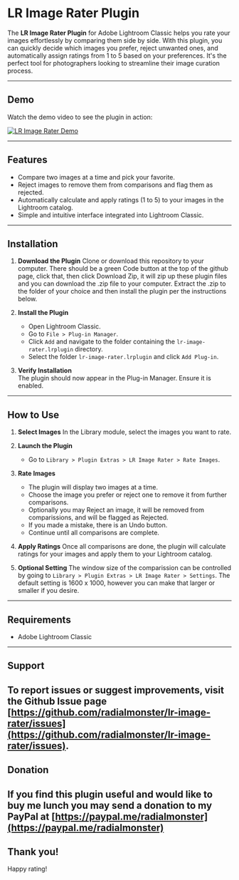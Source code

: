 # LR Image Rater Plugin

The **LR Image Rater Plugin** for Adobe Lightroom Classic helps you rate your images effortlessly by comparing them side by side. With this plugin, you can quickly decide which images you prefer, reject unwanted ones, and automatically assign ratings from 1 to 5 based on your preferences. It's the perfect tool for photographers looking to streamline their image curation process.

---
## Demo

Watch the demo video to see the plugin in action:

[![LR Image Rater Demo](https://img.youtube.com/vi/R0r1VNFkz2I/0.jpg)](https://www.youtube.com/watch?v=R0r1VNFkz2I)

---

## Features
- Compare two images at a time and pick your favorite.
- Reject images to remove them from comparisons and flag them as rejected.
- Automatically calculate and apply ratings (1 to 5) to your images in the Lightroom catalog.
- Simple and intuitive interface integrated into Lightroom Classic.

---

## Installation

1. **Download the Plugin**
   Clone or download this repository to your computer.  There should be a green Code button at the top of the github page, click that, then click Download Zip, it will zip up these plugin files and you can download the .zip file to your computer. Extract the .zip to the folder of your choice and then install the plugin per the instructions below.

2. **Install the Plugin**
   - Open Lightroom Classic.
   - Go to `File > Plug-in Manager`.
   - Click `Add` and navigate to the folder containing the `lr-image-rater.lrplugin` directory.
   - Select the folder `lr-image-rater.lrplugin` and click `Add Plug-in`.

3. **Verify Installation**  
   The plugin should now appear in the Plug-in Manager. Ensure it is enabled.

---

## How to Use

1. **Select Images**
   In the Library module, select the images you want to rate.

2. **Launch the Plugin**  
   - Go to `Library > Plugin Extras > LR Image Rater > Rate Images`.

3. **Rate Images**
   - The plugin will display two images at a time.
   - Choose the image you prefer or reject one to remove it from further comparisons.
   - Optionally you may Reject an image, it will be removed from comparissions, and will be flagged as Rejected.
   - If you made a mistake, there is an Undo button.
   - Continue until all comparisons are complete.

4. **Apply Ratings**
   Once all comparisons are done, the plugin will calculate ratings for your images and apply them to your Lightroom catalog.

5. **Optional Setting**
   The window size of the comparission can be controlled by going to `Library > Plugin Extras > LR Image Rater > Settings`.
   The default setting is 1600 x 1000, however you can make that larger or smaller if you desire.

---

## Requirements
- Adobe Lightroom Classic
---

## Support
To report issues or suggest improvements, visit the Github Issue page [https://github.com/radialmonster/lr-image-rater/issues](https://github.com/radialmonster/lr-image-rater/issues).
---

## Donation

If you find this plugin useful and would like to buy me lunch you may send a donation to my PayPal at [https://paypal.me/radialmonster](https://paypal.me/radialmonster)
---

## Thank you!

Happy rating!